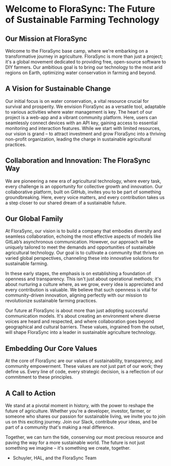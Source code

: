 # Welcome to FloraSync: The Future of Sustainable Farming Technology

## Our Mission at FloraSync

Welcome to the FloraSync base camp, where we're embarking on a transformative journey in agriculture. FloraSync is more than just a project; it's a global movement dedicated to providing free, open-source software to DIY farmers. Our ambitious goal is to bring our technology to the most arid regions on Earth, optimizing water conservation in farming and beyond.

## A Vision for Sustainable Change

Our initial focus is on water conservation, a vital resource crucial for survival and prosperity. We envision FloraSync as a versatile tool, adaptable to various activities where water management is key. The heart of our project is a web-app and a vibrant community platform. Here, users can seamlessly connect devices with an API key, gaining access to essential monitoring and interaction features. While we start with limited resources, our vision is grand – to attract investment and grow FloraSync into a thriving non-profit organization, leading the charge in sustainable agricultural practices.

## Collaboration and Innovation: The FloraSync Way

We are pioneering a new era of agricultural technology, where every task, every challenge is an opportunity for collective growth and innovation. Our collaborative platform, built on GitHub, invites you to be part of something groundbreaking. Here, every voice matters, and every contribution takes us a step closer to our shared dream of a sustainable future.

## Our Global Family

At FloraSync, our vision is to build a company that embodies diversity and seamless collaboration, echoing the most effective aspects of models like GitLab’s asynchronous communication. However, our approach will be uniquely tailored to meet the demands and opportunities of sustainable agricultural technology. Our goal is to cultivate a community that thrives on varied global perspectives, channeling these into innovative solutions for sustainable farming.

In these early stages, the emphasis is on establishing a foundation of openness and transparency. This isn't just about operational methods; it's about nurturing a culture where, as we grow, every idea is appreciated and every contribution is valuable. We believe that such openness is vital for community-driven innovation, aligning perfectly with our mission to revolutionize sustainable farming practices.

Our future at FloraSync is about more than just adopting successful communication models. It's about creating an environment where diverse voices are heard and respected, and where collaboration goes beyond geographical and cultural barriers. These values, ingrained from the outset, will shape FloraSync into a leader in sustainable agriculture technology.

## Embedding Our Core Values

At the core of FloraSync are our values of sustainability, transparency, and community empowerment. These values are not just part of our work; they define us. Every line of code, every strategic decision, is a reflection of our commitment to these principles.

## A Call to Action

We stand at a pivotal moment in history, with the power to reshape the future of agriculture. Whether you're a developer, investor, farmer, or someone who shares our passion for sustainable living, we invite you to join us on this exciting journey. Join our Slack, contribute your ideas, and be part of a community that's making a real difference.

Together, we can turn the tide, conserving our most precious resource and paving the way for a more sustainable world. The future is not just something we imagine – it's something we create, together.

- Schuyler, HAL, and the FloraSync Team
